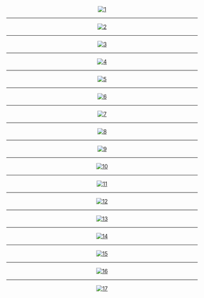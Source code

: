<center>

[![1](PersistentCachingWebpack5/1.png)](PersistentCachingWebpack5/1.png)

</center>

<hr>

<center>

[![2](PersistentCachingWebpack5/2.png)](PersistentCachingWebpack5/2.png)

</center>

<hr>

<center>

[![3](PersistentCachingWebpack5/3.png)](PersistentCachingWebpack5/3.png)

</center>

<hr>

<center>

[![4](PersistentCachingWebpack5/4.png)](PersistentCachingWebpack5/4.png)

</center>

<hr>

<center>

[![5](PersistentCachingWebpack5/5.png)](PersistentCachingWebpack5/5.png)

</center>

<hr>

<center>

[![6](PersistentCachingWebpack5/6.png)](PersistentCachingWebpack5/6.png)

</center>

<hr>

<center>

[![7](PersistentCachingWebpack5/7.png)](PersistentCachingWebpack5/7.png)

</center>

<hr>

<center>

[![8](PersistentCachingWebpack5/8.png)](PersistentCachingWebpack5/8.png)

</center>

<hr>

<center>

[![9](PersistentCachingWebpack5/9.png)](PersistentCachingWebpack5/9.png)

</center>

<hr>

<center>

[![10](PersistentCachingWebpack5/10.png)](PersistentCachingWebpack5/10.png)

</center>

<hr>

<center>

[![11](PersistentCachingWebpack5/11.png)](PersistentCachingWebpack5/11.png)

</center>

<hr>

<center>

[![12](PersistentCachingWebpack5/12.png)](PersistentCachingWebpack5/12.png)

</center>

<hr>

<center>

[![13](PersistentCachingWebpack5/13.png)](PersistentCachingWebpack5/13.png)

</center>

<hr>

<center>

[![14](PersistentCachingWebpack5/14.png)](PersistentCachingWebpack5/14.png)

</center>

<hr>

<center>

[![15](PersistentCachingWebpack5/15.png)](PersistentCachingWebpack5/15.png)

</center>

<hr>

<center>

[![16](PersistentCachingWebpack5/16.png)](PersistentCachingWebpack5/16.png)

</center>

<hr>

<center>

[![17](PersistentCachingWebpack5/17.png)](PersistentCachingWebpack5/17.png)

</center>
